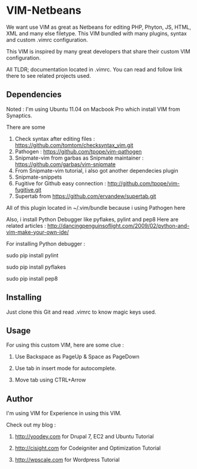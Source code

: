 VIM-Netbeans
=============

We want use VIM as great as Netbeans for editing PHP, Phyton, JS, HTML, XML and many else filetype.
This VIM bundled with many plugins, syntax and custom .vimrc configuration. 

This VIM is inspired by many great developers that share their custom VIM configuration.

All TLDR; documentation located in .vimrc. You can read and follow link there to see related projects used.

Dependencies
------------
Noted : I'm using Ubuntu 11.04 on Macbook Pro which install VIM from Synaptics.

There are some 

1. Check syntax after editing files : https://github.com/tomtom/checksyntax_vim.git
2. Pathogen : https://github.com/tpope/vim-pathogen
3. Snipmate-vim from garbas as Snipmate maintainer : https://github.com/garbas/vim-snipmate
4. From Snipmate-vim tutorial, i also got another dependecies plugin
5. Snipmate-snippets
6. Fugitive for Github easy connection : http://github.com/tpope/vim-fugitive.git
7. Supertab from https://github.com/ervandew/supertab.git

All of this plugin located in ~/.vim/bundle because i using Pathogen here

Also, i install Python Debugger like pyflakes, pylint and pep8
Here are related articles : http://dancingpenguinsoflight.com/2009/02/python-and-vim-make-your-own-ide/
 
For installing Python debugger :

sudo pip install pylint

sudo pip install pyflakes

sudo pip install pep8


Installing
-----------

Just clone this Git and read .vimrc to know magic keys used.


Usage
------
For using this custom VIM, here are some clue : 

1. Use Backspace as PageUp & Space as PageDown 

2. Use tab in insert mode for autocomplete. 

3. Move tab using CTRL+Arrow


Author
-------
I'm using VIM for Experience in using this VIM.

Check out my blog : 

1. http://yoodey.com for Drupal 7, EC2 and Ubuntu Tutorial

2. http://cisight.com for Codeigniter and Optimization Tutorial 

3. http://wpscale.com for Wordpress Tutorial
